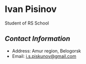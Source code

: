 # Ivan Pisinov

Student of RS School
## *Contact Information*
* Address: Amur region, Belogorsk
* Email: i.s.piskunov@gmail.com